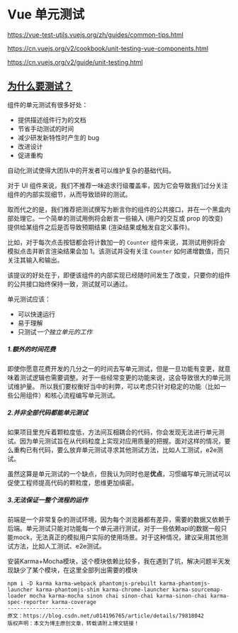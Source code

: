 # Vue 单元测试

https://vue-test-utils.vuejs.org/zh/guides/common-tips.html

https://cn.vuejs.org/v2/cookbook/unit-testing-vue-components.html

https://cn.vuejs.org/v2/guide/unit-testing.html

## [为什么要测试？](https://cn.vuejs.org/v2/cookbook/unit-testing-vue-components.html#%E4%B8%BA%E4%BB%80%E4%B9%88%E8%A6%81%E6%B5%8B%E8%AF%95%EF%BC%9F)

组件的单元测试有很多好处：

- 提供描述组件行为的文档
- 节省手动测试的时间
- 减少研发新特性时产生的 bug
- 改进设计
- 促进重构

自动化测试使得大团队中的开发者可以维护复杂的基础代码。

对于 UI 组件来说，我们不推荐一味追求行级覆盖率，因为它会导致我们过分关注组件的内部实现细节，从而导致琐碎的测试。

取而代之的是，我们推荐把测试撰写为断言你的组件的公共接口，并在一个黑盒内部处理它。一个简单的测试用例将会断言一些输入 (用户的交互或 prop 的改变) 提供给某组件之后是否导致预期结果 (渲染结果或触发自定义事件)。

比如，对于每次点击按钮都会将计数加一的 `Counter` 组件来说，其测试用例将会模拟点击并断言渲染结果会加 1。该测试并没有关注 `Counter` 如何递增数值，而只关注其输入和输出。

该提议的好处在于，即便该组件的内部实现已经随时间发生了改变，只要你的组件的公共接口始终保持一致，测试就可以通过。

单元测试应该：

- 可以快速运行
- 易于理解
- 只测试*一个独立单元的工作*



##### 1.额外的时间花费

即使你愿意花费开发的几分之一的时间去写单元测试，但是一旦功能有变更，就意味着测试逻辑也需要调整。对于一些经常变更的功能来说，这会导致很大的单元测试维护量。 所以我们要权衡好当中的利弊，可以考虑只针对稳定的功能（比如一些公用组件）和核心流程编写单元测试。

##### 2.并非全部代码都能单元测试

如果项目里充斥着颗粒度低，方法间互相耦合的代码，你会发现无法进行单元测试。因为单元测试旨在从代码粒度上实现对应用质量的把握。面对这样的情况，要么重构已有代码，要么放弃单元测试寻求其他测试方法，比如人工测试，e2e测试。

虽然这算是单元测试的一个缺点，但我认为同时也是**优点**，习惯编写单元测试可以促使工程师提高代码的颗粒度，思维更加缜密。

##### 3.无法保证一整个流程的运作

前端是一个非常复杂的测试环境，因为每个浏览器都有差异，需要的数据又依赖于后端。单元测试只能对功能每一个单元进行测试，对于一些依赖api的数据一般只能mock，无法真正的模拟用户实际的使用场景。对于这种情况，建议采用其他测试方法，比如人工测试、e2e测试。


安装Karma+Mocha模块，这个模块依赖比较多，我在遇到了坑，解决问题半天发现缺少了某个模块，在这里全部列出需要的模块

```shell
npm i -D karma karma-webpack phantomjs-prebuilt karma-phantomjs-launcher karma-phantomjs-shim karma-chrome-launcher karma-sourcemap-loader mocha karma-mocha sinon chai sinon-chai karma-sinon-chai karma-spec-reporter karma-coverage
---------------------
原文：https://blog.csdn.net/u014196765/article/details/79818042
版权声明：本文为博主原创文章，转载请附上博文链接！
